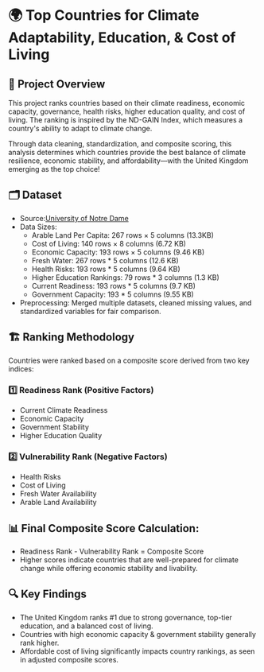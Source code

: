 # 🌍 Top Countries for Climate Adaptability, Education, & Cost of Living

## 📌 Project Overview
This project ranks countries based on their climate readiness, economic capacity, governance, health risks, higher education quality, and cost of living. The ranking is inspired by the ND-GAIN Index, which measures a country's ability to adapt to climate change.

Through data cleaning, standardization, and composite scoring, this analysis determines which countries provide the best balance of climate resilience, economic stability, and affordability—with the United Kingdom emerging as the top choice!

## 🗂️ Dataset
- Source:[University of Notre Dame](https://gain.nd.edu/our-work/country-index/)
- Data Sizes:
  - Arable Land Per Capita: 267 rows × 5 columns (13.3KB)
  - Cost of Living: 140 rows × 8 columns (6.72 KB)
  - Economic Capacity:  193 rows × 5 columns (9.46 KB)
  - Fresh Water: 267 rows * 5 columns (12.6 KB)
  - Health Risks: 193 rows * 5 columns (9.64 KB)
  - Higher Education Rankings: 79 rows * 3 columns (1.3 KB)
  - Current Readiness: 193 rows * 5 columns (9.7 KB)
  - Government Capacity: 193 * 5 columns (9.55 KB)
- Preprocessing: Merged multiple datasets, cleaned missing values, and standardized variables for fair comparison.
  
## 🏗️ Ranking Methodology
Countries were ranked based on a composite score derived from two key indices:

### 1️⃣ Readiness Rank (Positive Factors)

- Current Climate Readiness
- Economic Capacity
- Government Stability
- Higher Education Quality
  
### 2️⃣ Vulnerability Rank (Negative Factors)

- Health Risks
- Cost of Living
- Fresh Water Availability
- Arable Land Availability
  
## 📊 Final Composite Score Calculation:
- Readiness Rank - Vulnerability Rank = Composite Score
- Higher scores indicate countries that are well-prepared for climate change while offering economic stability and livability.

## 🔍 Key Findings
- The United Kingdom ranks #1 due to strong governance, top-tier education, and a balanced cost of living.
- Countries with high economic capacity & government stability generally rank higher.
- Affordable cost of living significantly impacts country rankings, as seen in adjusted composite scores.
